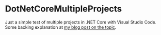 DotNetCoreMultipleProjects
==========================
Just a simple test of multiple projects in .NET Core with Visual Studio 
Code. Some backing explanation at [my blog post on the topic](http://thespons.net/2016/07/25/dotnetcore-vscode-multiple-projects.html).
